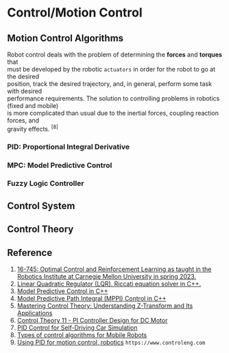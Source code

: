 # Control/Motion Control 

## Motion Control Algorithms

Robot control deals with the problem of determining the **forces** and **torques** that <br>
must be developed by the robotic `actuators` in order for the robot to go at the desired <br>
position, track the desired trajectory, and, in general, perform some task with desired <br>
performance requirements. The solution to controlling problems in robotics (fixed and mobile) <br>
is more complicated than usual due to the inertial forces, coupling reaction forces, and <br> 
gravity effects. <sup>[8]</sup>

### PID: Proportional Integral Derivative


### MPC: Model Predictive Control

### Fuzzy Logic Controller

## Control System

## Control Theory

## Reference
1. [16-745: Optimal Control and Reinforcement Learning as taught in the Robotics Institute at Carnegie Mellon University in spring 2023.](https://github.com/Optimal-Control-16-745/lecture-notebooks)
2. [Linear Quadratic Regulator (LQR). Riccati equation solver in C++.](https://markus-x-buchholz.medium.com/linear-quadratic-regulator-lqr-riccati-equation-solver-in-c-13eed95dd834)
3. [Model Predictive Control in C++](https://markus-x-buchholz.medium.com/model-predictive-control-in-c-1e182c46ed47)
4. [Model Predictive Path Integral (MPPI) Control in C++](https://markus-x-buchholz.medium.com/model-predictive-path-integral-mppi-control-in-c-b13ea594ca20)
5. [Mastering Control Theory: Understanding Z-Transform and Its Applications](https://medium.com/@mbugraavci38/introduction-fae9d6b3ed5d)
6. [Control Theory 11 -  PI Controller Design for DC Motor](https://medium.com/@johnehk86/control-theory-11-pi-controller-design-for-dc-motor-57bd7ad3bf83)
7. [PID Control for Self-Driving Car Simulation](https://medium.com/@lucas.mirachi/pid-control-for-self-driving-car-simulation-0b3449a0a7c7)
8. [Types of control algorithms for Mobile Robots](https://www.linkedin.com/pulse/types-control-algorithms-mobile-robots-decibelslab)
9. [Using PID for motion control, robotics](https://www.controleng.com/articles/using-pid-for-motion-control-robotics/) `https://www.controleng.com`
